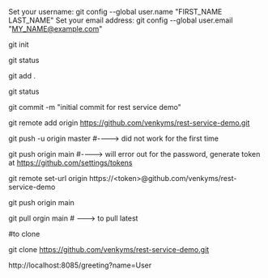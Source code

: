 Set your username: git config --global user.name "FIRST_NAME LAST_NAME"
Set your email address: git config --global user.email "MY_NAME@example.com"

git init

git status

git add .

git status

git commit -m "initial commit for rest service demo"

git remote add origin https://github.com/venkyms/rest-service-demo.git


git push -u origin master #----> did not work for the first time

git push origin main #----> will error out for the password, generate token at https://github.com/settings/tokens


git remote set-url origin https://\<token\>@github.com/venkyms/rest-service-demo

git push origin main

git pull orgin main # ---> to pull latest


#to clone

git clone https://github.com/venkyms/rest-service-demo.git



http://localhost:8085/greeting?name=User

